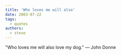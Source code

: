 ```yaml
---
title: 'Who loves me will also'
date: 2003-07-22
tags:
  - quotes
authors:
  - steve
---
```


"Who loves me will also love my dog."
— John Donne
